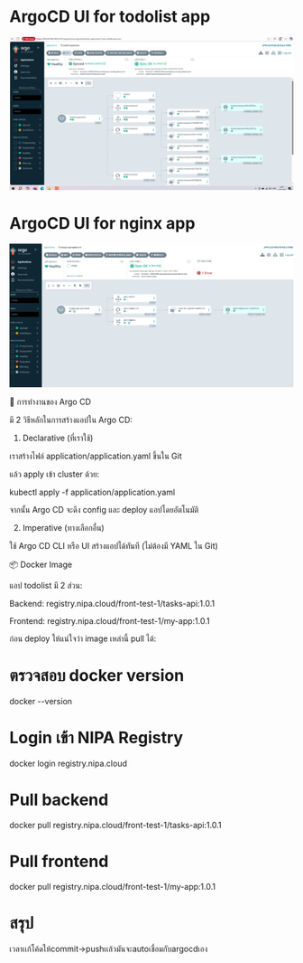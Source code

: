 # ArgoCD UI for todolist app
![App Diagram](./argoui-final.jpg)

# ArgoCD UI for nginx app
![App Diagram](./nginx-app.jpg)

🚀 การทำงานของ Argo CD

มี 2 วิธีหลักในการสร้างแอปใน Argo CD:

1. Declarative (ที่เราใช้)

เราสร้างไฟล์ application/application.yaml ขึ้นใน Git

แล้ว apply เข้า cluster ด้วย:

kubectl apply -f application/application.yaml


จากนั้น Argo CD จะดึง config และ deploy แอปโดยอัตโนมัติ

2. Imperative (ทางเลือกอื่น)

ใช้ Argo CD CLI หรือ UI สร้างแอปได้ทันที (ไม่ต้องมี YAML ใน Git)

📦 Docker Image

แอป todolist มี 2 ส่วน:

Backend: registry.nipa.cloud/front-test-1/tasks-api:1.0.1

Frontend: registry.nipa.cloud/front-test-1/my-app:1.0.1

ก่อน deploy ให้แน่ใจว่า image เหล่านี้ pull ได้:

# ตรวจสอบ docker version
docker --version

# Login เข้า NIPA Registry
docker login registry.nipa.cloud

# Pull backend
docker pull registry.nipa.cloud/front-test-1/tasks-api:1.0.1

# Pull frontend
docker pull registry.nipa.cloud/front-test-1/my-app:1.0.1

# สรุป
เวลาเเก้โค้ดให้commit→pushเเล้วมันจะautoเชื่อมกับargocdเอง



